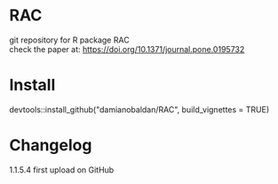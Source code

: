 # RAC
git repository for R package RAC  
check the paper at: https://doi.org/10.1371/journal.pone.0195732

# Install
devtools::install_github("damianobaldan/RAC", build_vignettes = TRUE)

# Changelog
1.1.5.4 first upload on GitHub
